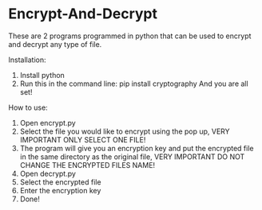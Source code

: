 # Encrypt-And-Decrypt
These are 2 programs programmed in python that can be used to encrypt and decrypt any type of file.

Installation:
1. Install python
2. Run this in the command line: pip install cryptography
And you are all set!

How to use:
1. Open encrypt.py
2. Select the file you would like to encrypt using the pop up, VERY IMPORTANT ONLY SELECT ONE FILE!
3. The program will give you an encryption key and put the encrypted file in the same directory as the original file, VERY IMPORTANT DO NOT CHANGE THE ENCRYPTED FILES NAME!
4. Open decrypt.py
5. Select the encrypted file
6. Enter the encryption key
7. Done!
